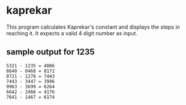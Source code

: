 # kaprekar

This program calculates Kaprekar's constant and displays the steps in reaching it. It expects a valid 4 digit number as input.

## sample output for 1235
```
5321 - 1235 = 4086
8640 - 0468 = 8172
8721 - 1278 = 7443
7443 - 3447 = 3996
9963 - 3699 = 6264
6642 - 2466 = 4176
7641 - 1467 = 6174
```

